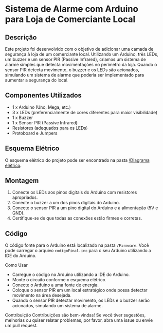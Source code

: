 # Sistema de Alarme com Arduino para Loja de Comerciante Local

## Descrição

Este projeto foi desenvolvido com o objetivo de adicionar uma camada de segurança à loja de um comerciante local. Utilizando um Arduino, três LEDs, um buzzer e um sensor PIR (Passive Infrared), criamos um sistema de alarme simples que detecta movimentações no perímetro da loja. Quando o sensor PIR detecta movimento, o buzzer e os LEDs são acionados, simulando um sistema de alarme que poderia ser implementado para aumentar a segurança do local.

## Componentes Utilizados

- 1 x Arduino (Uno, Mega, etc.)
- 3 x LEDs (preferencialmente de cores diferentes para maior visibilidade)
- 1 x Buzzer
- 1 x Sensor PIR (Passive Infrared)
- Resistores (adequados para os LEDs)
- Protoboard e Jumpers

## Esquema Elétrico

O esquema elétrico do projeto pode ser encontrado na pasta [/Diagrama elétrico](https://github.com/pedroriqueef/Sensor-PIR---Arduino-Project/tree/e2974885758f560c0f41d3c95e4e468e8b832f92/Diagrama%20el%C3%A9trico).

## Montagem

1. Conecte os LEDs aos pinos digitais do Arduino com resistores apropriados.
2. Conecte o buzzer a um dos pinos digitais do Arduino.
3. Conecte o sensor PIR a um pino digital do Arduino e à alimentação (5V e GND).
4. Certifique-se de que todas as conexões estão firmes e corretas.

## Código

O código fonte para o Arduino está localizado na pasta `/Firmware`. Você pode carregar o arquivo `codigoFinal.ino` para o seu Arduino utilizando a IDE do Arduino.

Como Usar
- Carregue o código no Arduino utilizando a IDE do Arduino.
- Monte o circuito conforme o esquema elétrico.
- Conecte o Arduino a uma fonte de energia.
- Coloque o sensor PIR em um local estratégico onde possa detectar movimento na área desejada.
- Quando o sensor PIR detectar movimento, os LEDs e o buzzer serão acionados, simulando um sistema de alarme.

Contribuição
Contribuições são bem-vindas! 
Se você tiver sugestões, melhorias ou quiser relatar problemas, por favor, abra uma issue ou envie um pull request.
